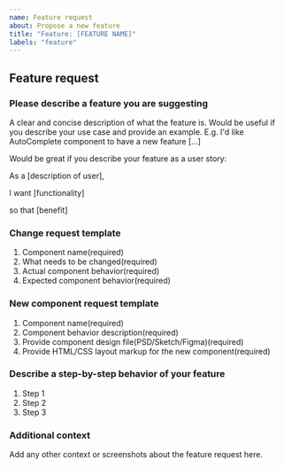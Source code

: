 ```yaml
---
name: Feature request
about: Propose a new feature
title: "Feature: [FEATURE NAME]"
labels: "feature"
---
```


## Feature request

### Please describe a feature you are suggesting
A clear and concise description of what the feature is.
Would be useful if you describe your use case and provide an example.
E.g. I'd like AutoComplete component to have a new feature [...]

Would be great if you describe your feature as a user story:

As a [description of user],

I want [functionality]

so that [benefit]

### Change request template
1. Component name(required)
2. What needs to be changed(required)
3. Actual component behavior(required)
4. Expected component behavior(required)

### New component request template
1. Component name(required)
2. Component behavior description(required)
3. Provide component design file(PSD/Sketch/Figma)(required)
4. Provide HTML/CSS layout markup for the new component(required)

### Describe a step-by-step behavior of your feature
1. Step 1
2. Step 2
3. Step 3

### Additional context
Add any other context or screenshots about the feature request here.
